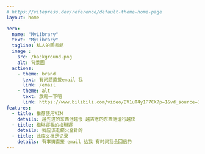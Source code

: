```yaml
---
# https://vitepress.dev/reference/default-theme-home-page
layout: home

hero:
  name: "MyLibrary"
  text: "MyLibrary"
  tagline: 私人的圖書館
  image :
    src: /background.png
    alt: 背景圖
  actions:
    - theme: brand
      text: 有问题直接email 我
      link: /email
    - theme: alt
      text: 放鬆一下吧
      link: https://www.bilibili.com/video/BV1uT4y1P7CX?p=1&vd_source=34dde2f2c727e84db53ba60a1814505f
features:
  - title: 推荐使用VIM 
    details: 越先进的东西他越慢 越古老的东西他运行越快
  - title: 梅琳娜我的梅琳娜
    details: 我应该走癫火金针的
  - title: 此库文档是记录
    details: 有事情直接 email 给我 有时间我会回信的 
---
```



